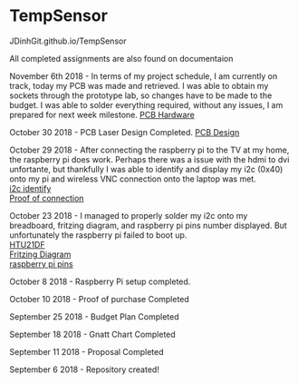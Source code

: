 # TempSensor
JDinhGit.github.io/TempSensor

All completed assignments are also found on documentaion

November 6th 2018 - In terms of my project schedule, I am currently on track, today my PCB was made and retrieved. I was able to obtain my sockets through the prototype lab, so changes have to be made to the budget. I was able to solder everything required, without any issues, I am prepared for next week milestone.
<a href ="https://github.com/JDinhGit/TempSensor/blob/master/Documentation/IMG_20181106_131800.jpg">PCB Hardware</a><br>

October 30 2018 - PCB Laser Design Completed.
<a href ="https://github.com/JDinhGit/TempSensor/blob/master/Documentation/HTU21D-F_pcb.png">PCB Design</a><br>

October 29 2018 - After connecting the raspberry pi to the TV at my home, the raspberry pi does work. Perhaps there was a issue with the hdmi to dvi unfortante, but thankfully I was able to identify and display my i2c (0x40) onto my pi and wireless VNC connection onto the laptop was met.<br>
<a href ="https://github.com/JDinhGit/TempSensor/blob/master/Documentation/(0x40).png">i2c identify</a><br>
<a href="https://github.com/JDinhGit/TempSensor/blob/master/Documentation/Connection.png">Proof of connection</a><br>

October 23 2018 - I managed to properly solder my i2c onto my breadboard, fritzing diagram, and raspberry pi pins number displayed. But unfortunately the raspberry pi failed to boot up.<br>
<a href ="https://github.com/JDinhGit/TempSensor/blob/master/Documentation/HTU21DF.jpg"> HTU21DF</a><br>
<a href ="https://github.com/JDinhGit/TempSensor/blob/master/Documentation/HTU21DF%20(Friziting%20Diagram).png"> Fritzing Diagram</a><br>
<a href ="https://github.com/JDinhGit/TempSensor/blob/master/Documentation/raspberry-pi-15b.jpg"> raspberry pi pins </a>


October 8 2018 - Raspberry Pi setup completed.

October 10 2018 - Proof of purchase Completed

September 25 2018 - Budget Plan Completed

September 18 2018 - Gnatt Chart Completed

September 11 2018 - Proposal Completed

September 6 2018 - Repository created!
